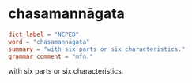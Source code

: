 # chasamannāgata

``` toml
dict_label = "NCPED"
word = "chasamannāgata"
summary = "with six parts or six characteristics."
grammar_comment = "mfn."
```

with six parts or six characteristics.

